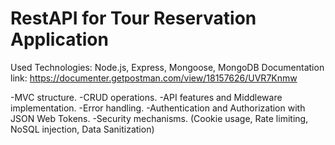 # RestAPI for Tour Reservation Application
Used Technologies: Node.js, Express, Mongoose, MongoDB
Documentation link: https://documenter.getpostman.com/view/18157626/UVR7Knmw

-MVC structure.
-CRUD operations.
-API features and Middleware implementation.
-Error handling.
-Authentication and Authorization with JSON Web Tokens.
-Security mechanisms. (Cookie usage, Rate limiting, NoSQL injection, Data Sanitization)


